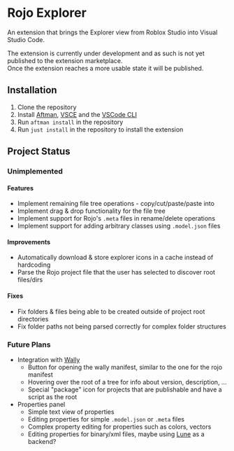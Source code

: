 # Rojo Explorer

An extension that brings the Explorer view from Roblox Studio into Visual Studio Code.

The extension is currently under development and as such is not yet published to the extension marketplace.  
Once the extension reaches a more usable state it will be published.

## Installation

1. Clone the repository
2. Install [Aftman](https://github.com/LPGhatguy/aftman), [VSCE](https://github.com/microsoft/vscode-vsce) and the [VSCode CLI](https://code.visualstudio.com/docs/editor/command-line)
3. Run `aftman install` in the repository
4. Run `just install` in the repository to install the extension

## Project Status

### Unimplemented

#### Features

-   Implement remaining file tree operations - copy/cut/paste/paste into
-   Implement drag & drop functionality for the file tree
-   Implement support for Rojo's `.meta` files in rename/delete operations
-   Implement support for adding arbitrary classes using `.model.json` files

#### Improvements

-   Automatically download & store explorer icons in a cache instead of hardcoding
-   Parse the Rojo project file that the user has selected to discover root files/dirs

#### Fixes

-   Fix folders & files being able to be created outside of project root directories
-   Fix folder paths not being parsed correctly for complex folder structures

### Future Plans

-   Integration with [Wally](https://github.com/UpliftGames/wally)
    -   Button for opening the wally manifest, similar to the one for the rojo manifest
    -   Hovering over the root of a tree for info about version, description, ...
    -   Special "package" icon for projects that are publishable and have a script as the root
-   Properties panel
    -   Simple text view of properties
    -   Editing properties for simple `.model.json` or `.meta` files
    -   Complex property editing for properties such as colors, vectors
    -   Editing properties for binary/xml files, maybe using [Lune](https://github.com/filiptibell/lune) as a backend?
